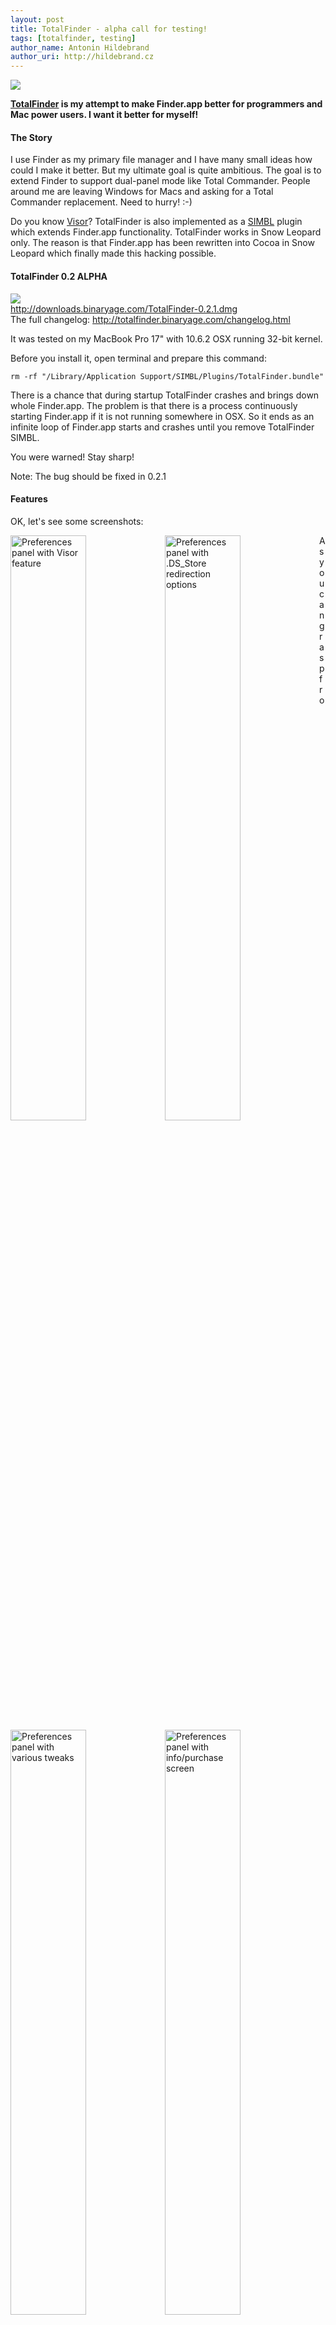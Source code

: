 ```yaml
---
layout: post
title: TotalFinder - alpha call for testing!
tags: [totalfinder, testing]
author_name: Antonin Hildebrand
author_uri: http://hildebrand.cz
---
```


<img src="{{site.url}}/shared/img/icons/totalfinder-64.png" class="intro-icon"/>

**[TotalFinder](http://totalfinder.binaryage.com) is my attempt to make Finder.app better for programmers and Mac power users. I want it better for myself!**

#### The Story

I use Finder as my primary file manager and I have many small ideas how could I make it better. But my ultimate goal is quite ambitious. The goal is to extend Finder to support dual-panel mode like Total Commander. People around me are leaving Windows for Macs and asking for a Total Commander replacement. Need to hurry! :-)

Do you know <a href="http://visor.binaryage.com">Visor</a>? TotalFinder is also implemented as a [SIMBL](http://en.wikipedia.org/wiki/SIMBL) plugin which extends Finder.app functionality. TotalFinder works in Snow Leopard only. The reason is that Finder.app has been rewritten into Cocoa in Snow Leopard which finally made this hacking possible.

#### TotalFinder 0.2 ALPHA

<div class="blog-download">
    <a class="download-link" href="http://downloads.binaryage.com/TotalFinder-0.2.1.dmg"><img src="{{site.url}}/shared/img/small-download-button.png"/><div>http://downloads.binaryage.com/TotalFinder-0.2.1.dmg</div></a>
    <div class="download-note">The full changelog: <a href="http://totalfinder.binaryage.com/changelog.html">http://totalfinder.binaryage.com/changelog.html</a></div>
</div>

It was tested on my MacBook Pro 17" with 10.6.2 OSX running 32-bit kernel.

Before you install it, open terminal and prepare this command:

`rm -rf "/Library/Application Support/SIMBL/Plugins/TotalFinder.bundle"`

There is a chance that during startup TotalFinder crashes and brings down whole Finder.app. The problem is that there is a process continuously starting Finder.app if it is not running somewhere in OSX. So it ends as an infinite loop of Finder.app starts and crashes until you remove TotalFinder SIMBL.

You were warned! Stay sharp!

Note: The bug should be fixed in 0.2.1

#### Features

OK, let's see some screenshots:

<img src="{{site.url}}/images/tf02-features.png" style="float:left; width: 49%" title="Preferences panel with Visor feature">
<img src="{{site.url}}/images/tf02-dsstore.png" style="float:left; width: 49%" title="Preferences panel with .DS_Store redirection options">
<img src="{{site.url}}/images/tf02-tweaks.png" style="float:left; width: 49%" title="Preferences panel with various tweaks">
<img src="{{site.url}}/images/tf02-purchase.png" style="float:left; width: 49%" title="Preferences panel with info/purchase screen">

<div class="clear"> </div>

As you can grasp from the images this version implements two main features:

* Visor-like system-wide Finder window available via a hot-key
* Prevention of littering .DS_Store files all over the place

And you can also see that I'm planning to start selling this at some point in the future when the thing gets more stable.

#### How does .DS_Store redirection work?

I'm pretty excited about solving the problem which has been bugging me for more than two years since the day I switched to Macintosh. Every single day! 

Look, I use Finder.app with enabled hidden files and I'm also pretty heavy Terminal.app user. The .DS_Store litter makes me cry! If you ever happened to google for a solution, you could find just some simple scripts for deleting .DS_Store files (futile!). Or maybe there is some commercial app which is capable of watching filesystem and deleting them after creation. But this is not good enough for me! I'm using folder colors in Finder ;)

Here is what I did in TotalFinder:

* I've redirected low-level filesystem calls which Finder.app does: 
  * Anytime Finder.app is asking to open `/some/folder/.DS_Store` file, I open it as `/usr/local/.dscache/some/folder/_DS_Store`
  * This way Finder thinks files are at original places but they are being physically created in prefix folder, effectively sandboxing them
  * The only exception is the prefix folder itself, when you go and see it in the Finder, no redirection is applied
* I've implemented kernel extension Echelon, which monitors folder renames (and deletes) and sends them to TotalFinder
  * You see why. This is important to keep DS_Store folder structure in prefix directory mirroring actual structure on the disk

Yeah, kernel extension sounds scary. But I didn't find a better solution in user-space. FSEvents are not precise enough (it just reports "something was changed"). BSD kqueues must be registered on per-file basis, so it is not usable in this scenario. At the end of the day that kernel extension turned out to be a really light-weight solution. I use KAUTH API to monitor kernel filesystem events. I do it only if TotalFinder is connected and only for renames and deletes. Testing is a simple C-string comparison and sending notification via socket.

I've been using TotalFinder with this redirection enabled for a while and it works pretty well. I've noticed only two drawbacks so far:

* .DS_Store file is created on Desktop during OSX restart, Finder crash or TotalFinder reinstallation
  The reason is that SIMBL plugin gets injected too late and Finder manages to write this .DS_Store file
* .DS_Store file is created when you modify Spotlight comment on a file
  This is caused by mdworker process and has no direct relation to Finder.app process. 
  It seems like Apple engineers scattered DS_Store functionality into more applications.
  I'm still investigating this. Temporary workaround is not using these Spotlight comments. Which is my case anyway.
  
I hope this is enough info for you to get started playing with TotalFinder. Your <a href="http://getsatisfaction.com/binaryage/products/binaryage_totalfinder">feedback</a> is appreciated! 

I've fixed tons of <a href="http://visor.binaryage.com">Visor</a> bugs and made it possible under Snow Leopard. Now it is your turn to help me roll this out :-) Thanks!